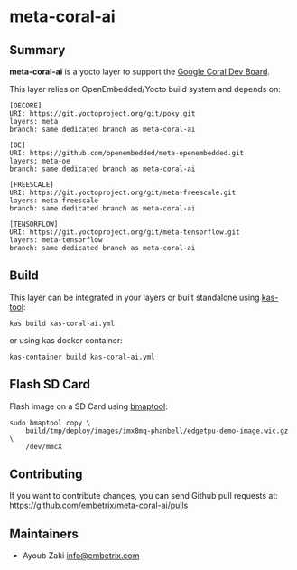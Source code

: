 # meta-coral-ai

## Summary

**meta-coral-ai** is a yocto layer to support the [Google Coral Dev Board](https://coral.ai/products/dev-board/).

This layer relies on OpenEmbedded/Yocto build system and depends on:

```
[OECORE]
URI: https://git.yoctoproject.org/git/poky.git
layers: meta
branch: same dedicated branch as meta-coral-ai
```

```
[OE]
URI: https://github.com/openembedded/meta-openembedded.git
layers: meta-oe
branch: same dedicated branch as meta-coral-ai
```

```
[FREESCALE]
URI: https://git.yoctoproject.org/git/meta-freescale.git
layers: meta-freescale
branch: same dedicated branch as meta-coral-ai
```

```
[TENSORFLOW]
URI: https://git.yoctoproject.org/git/meta-tensorflow.git
layers: meta-tensorflow
branch: same dedicated branch as meta-coral-ai
```

## Build

This layer can be integrated in your layers or built standalone using [kas-tool](https://github.com/siemens/kas):

```
kas build kas-coral-ai.yml
```

or using kas docker container:

```
kas-container build kas-coral-ai.yml
```

## Flash SD Card

Flash image on a SD Card using [bmaptool](https://github.com/yoctoproject/bmaptool):


```
sudo bmaptool copy \
    build/tmp/deploy/images/imx8mq-phanbell/edgetpu-demo-image.wic.gz \
    /dev/mmcX
```


## Contributing

If you want to contribute changes, you can send Github pull requests at:
https://github.com/embetrix/meta-coral-ai/pulls


## Maintainers

 - Ayoub Zaki <info@embetrix.com>